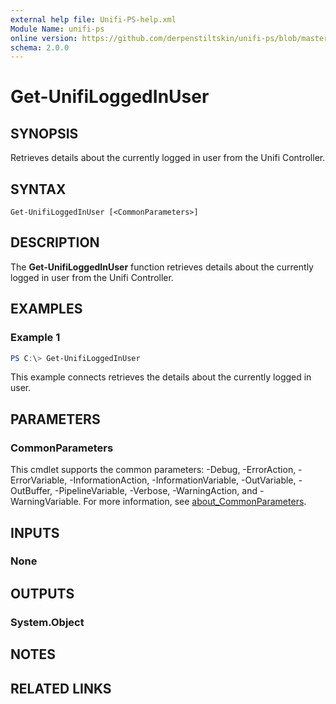 ```yaml
---
external help file: Unifi-PS-help.xml
Module Name: unifi-ps
online version: https://github.com/derpenstiltskin/unifi-ps/blob/master/docs/Get-UnifiLoggedInUser.md
schema: 2.0.0
---
```


# Get-UnifiLoggedInUser

## SYNOPSIS
Retrieves details about the currently logged in user from the Unifi Controller.

## SYNTAX

```
Get-UnifiLoggedInUser [<CommonParameters>]
```

## DESCRIPTION
The **Get-UnifiLoggedInUser** function retrieves details about the currently logged in user from the Unifi Controller.

## EXAMPLES

### Example 1
```powershell
PS C:\> Get-UnifiLoggedInUser
```

This example connects retrieves the details about the currently logged in user.

## PARAMETERS

### CommonParameters
This cmdlet supports the common parameters: -Debug, -ErrorAction, -ErrorVariable, -InformationAction, -InformationVariable, -OutVariable, -OutBuffer, -PipelineVariable, -Verbose, -WarningAction, and -WarningVariable. For more information, see [about_CommonParameters](http://go.microsoft.com/fwlink/?LinkID=113216).

## INPUTS

### None
## OUTPUTS

### System.Object
## NOTES

## RELATED LINKS
